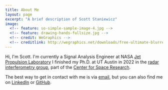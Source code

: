 ```yaml
---
title: About Me
layout: page
excerpt: "A brief description of Scott Staniewicz"
image:
  <!-- feature: so-simple-sample-image-4.jpg -->
  <!-- feature: drawing-hands-fullsize.jpg -->
  <!-- credit: WeGraphics -->
  <!-- creditlink: http://wegraphics.net/downloads/free-ultimate-blurred-background-pack/ -->
---
```



Hi, I'm Scott.
I'm currently a Signal Analysis Engineer at NASA [Jet Propulsion Laboratory](https://communicationstrackingradar.jpl.nasa.gov/sections/sec-334/) 
I finished my Ph.D. at UT Austin in 2022 in the [radar interferometry group](http://sites.utexas.edu/annchen/), part of the [Center for Space Research](https://www.csr.utexas.edu/).


The best way to get in contact with me is via [email](mailto:scott.stanie@gmail.com), but you can also find me on [LinkedIn](https://www.linkedin.com/pub/scott-staniewicz) or [GitHub](https://github.com/scottstanie).


